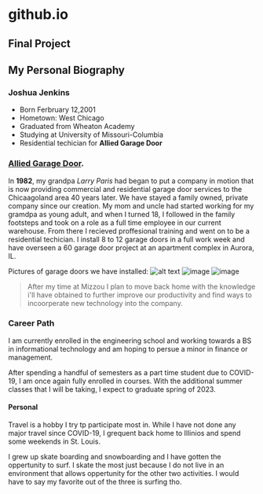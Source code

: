 # github.io
## Final Project
## My Personal Biography

### Joshua Jenkins

*   Born Ferbruary 12,2001
*   Hometown: West Chicago
*   Graduated from Wheaton Academy
*   Studying at University of Missouri-Columbia
*   Residential techician for **Allied Garage Door**

### [Allied Garage Door](https://allieddoor.com/).
In **1982**, my grandpa _Larry Paris_ had began to put a company in motion that is now providing commercial and residential garage door services to the Chicaagoland area 40 years later. We have stayed a family owned, private company since our creation. My mom and uncle had started working for my gramdpa as young adult, and when I turned 18, I followed in the family footsteps and took on a role as a full time employee in our current warehouse. From there I recieved proffesional training and went on to be a residential techician. I install 8 to 12 garage doors in a full work week and have overseen a 60 garage door project at an apartment complex in Aurora, IL. 

Pictures of garage doors we have installed:
![alt text](https://user-images.githubusercontent.com/116392196/197316447-8865d82e-792b-4d14-b816-4c9714cb7693.png) 
![image](https://user-images.githubusercontent.com/116392196/197315114-d65a7eec-cd8f-4105-becf-b7c7e31900bd.png)
![image](https://user-images.githubusercontent.com/116392196/197315212-917c4925-1f3f-417e-b711-2dfc1cd808a3.png)

>After my time at Mizzou I plan to move back home with the knowledge i'll have obtained to further improve our productivity and find ways to incoorperate new technology into the company.

### Career Path
I am currently enrolled in the engineering school and working towards a BS in informational technology and am hoping to persue a minor in finance or management.

After spending a handful of semesters as a part time student due to COVID-19, I am once again fully enrolled in courses. With the additional summer classes that I will be taking, I expect to graduate spring of 2023.

#### Personal
Travel is a hobby I try tp participate most in. While I have not done any major travel since COVID-19, I grequent back home to Illinios and spend some weekends in St. Louis.

I grew up skate boarding and snowboarding and I have gotten the oppertunity to surf. I skate the most just because I do not live in an environment that allows oppertunity for the other two activities. I would have to say my favorite out of the three is surfing tho.
